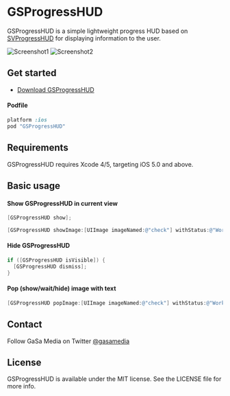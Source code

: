 # GSProgressHUD

GSProgressHUD is a simple lightweight progress HUD based on [SVProgressHUD](https://github.com/samvermette/SVProgressHUD) for displaying information to the user.

![Screenshot1](https://dl.dropboxusercontent.com/u/7865025/github/GSProgressHUD/Screen%20Shot%202014-02-17%20at%2012.49.51.png)
![Screenshot2](https://dl.dropboxusercontent.com/u/7865025/github/GSProgressHUD/Screen%20Shot%202014-02-17%20at%2012.50.14.png)


## Get started

- [Download GSProgressHUD](https://github.com/GaSaMedia/GSProgressHUD/archive/master.zip)

#### Podfile

```ruby
platform :ios
pod "GSProgressHUD"
```

## Requirements

GSProgressHUD requires Xcode 4/5, targeting iOS 5.0 and above.

## Basic usage

#### Show GSProgressHUD in current view
```objective-c
[GSProgressHUD show];
```

```objective-c
[GSProgressHUD showImage:[UIImage imageNamed:@"check"] withStatus:@"Working..."];
```

#### Hide GSProgressHUD
```objective-c
if ([GSProgressHUD isVisible]) {
  [GSProgressHUD dismiss];
}
```

#### Pop (show/wait/hide) image with text
```objective-c
[GSProgressHUD popImage:[UIImage imageNamed:@"check"] withStatus:@"Working..."];
```

## Contact

Follow GaSa Media on Twitter [@gasamedia](https://twitter.com/gasamedia)

## License

GSProgressHUD is available under the MIT license. See the LICENSE file for more info.
